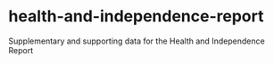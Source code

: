 # health-and-independence-report
Supplementary and supporting data for the Health and Independence Report
